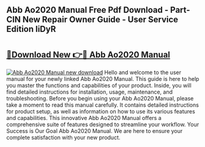## Abb Ao2020 Manual Free Pdf Download - Part-ClN New Repair Owner Guide - User Service Edition IiDyR

# <h2><a href="http://bc11483.oget.top/?id=Abb+Ao2020+Manual">🔗Download New 👉🔴 Abb Ao2020 Manual</a></h2>

[![Abb Ao2020 Manual new download](https://i.imgur.com/5g1atiW.png)](http://bc11483.oget.top/?id=Abb+Ao2020+Manual)
Hello and welcome to the user manual for your newly linked Abb Ao2020 Manual. This guide is here to help you master the functions and capabilities of your product. Inside, you will find detailed instructions for installation, usage, maintenance, and troubleshooting. Before you begin using your Abb Ao2020 Manual, please take a moment to read this manual carefully. It contains detailed instructions for product setup, as well as information on how to use its various features and capabilities. This innovative Abb Ao2020 Manual offers a comprehensive suite of features designed to streamline your workflow. Your Success is Our Goal Abb Ao2020 Manual. We are here to ensure your complete satisfaction with your new product.

